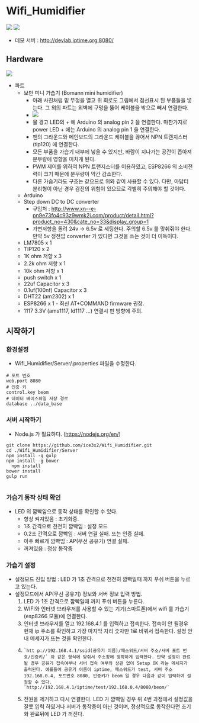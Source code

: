 # Wifi_Humidifier
![](https://raw.githubusercontent.com/ice3x2/Wifi_Humidifier/master/image/photo6.jpg)
![](https://raw.githubusercontent.com/ice3x2/Wifi_Humidifier/master/image/photo1.JPG)
 * 데모 서버 : http://devlab.iptime.org:8080/
 
## Hardware
![](https://raw.githubusercontent.com/ice3x2/Wifi_Humidifier/master/image/Schematic.jpg)
* 파트
  * 보만 미니 가습기 (Bomann mini humidifier)
    * 아래 사진처럼 밑 뚜껑을 열고 위 회로도 그림에서 점선표시 된 부품들을 넣는다. 그 외의 파트는 외벽에 구멍을 뚫어 케이블을 밖으로 빼서 연결한다.
    * ![](https://github.com/ice3x2/Wifi_Humidifier/blob/master/image/photo3.JPG)
    * 물 경고 LED의 + 에 Arduino 의 analog pin 2 을 연결한다. 마찬가지로 power LED + 에는 Arduino 의 analog pin 1 을 연결한다.
    * 팬의 그라운드와 메인보드의 그라운드 케이블을 끊어서 NPN 트랜지스터(tip120) 에 연결한다.
    * 모든 부품을 가습기 내부에 넣을 수 있지만, 바람이 지나가는 공간이 좁아져 분무량에 영향을 미치게 된다.  
    * PWM 제어를 위하여 NPN 트랜지스터를 이용하였고, ESP8266 의 소비전력이 크기 때문에 분무량이 약간 감소한다. 
    * 다른 가습기라도 구조는 같으므로 위와 같이 사용할 수 있다. 다만, 아답터 분리형이 아닌 경우 감전의 위험이 있으므로 각별히 주의해야 할 것이다.
  * Arduino 
  * Step down DC to DC converter
    * 구입처 : http://www.xn--e-pn9e73fo4c93z9wmk2j.com/product/detail.html?product_no=430&cate_no=33&display_group=1
    * 가변저항을 돌려 24v -> 6.5v 로 세팅한다. 주의할 6.5v 를 맞춰줘야 한다. 만약 5v 정전압 converter 가 있다면 그것을 쓰는 것이 더 이득이다.
  * LM7805 x 1
  * TIP120 x 2
  * 1K ohm 저항 x 3
  * 2.2k ohm 저항 x 1
  * 10k ohm 저항 x 1
  * push switch x 1
  * 22uf Capacitor x 3
  * 0.1uf(100nf) Capacitor x 3
  * DHT22 (am2302) x 1
  * ESP8266 x 1 - 최신 AT+COMMAND firmware 권장.
  * 1117 3.3V (ams1117, ld1117 ...) 연결시 핀 방향에 주의.
  
## 시작하기
### 환경설정 
  * Wifi_Humidifier/Server/.properties 파일을 수정한다.
  ```
# 포트 번호
web.port 8080 
# 인증 키
control.key beom 
# 데이터 베이스파일 저장 경로
database ../data_base
  
  ```
  
### 서버 시작하기
  * Node.js 가 필요하다. (https://nodejs.org/en/)
  ```
  git clone https://github.com/ice3x2/Wifi_Humidifier.git
  cd ./Wifi_Humidifier/Server
  npm install -g gulp
  npm install -g bower
 	npm install
  bower install
  gulp run
  	
  ```
  
### 가습기 동작 상태 확인
  * LED 의 깜빡임으로 동작 상태를 확인할 수 있다.
    * 항상 켜져있음 : 초기화중.
    * 1초 간격으로 천천히 깜빡임 : 설정 모드
    * 0.2초 간격으로 깜빡임 : 서버 연결 실패. 또는 인증 실패.
    * 아주 빠르게 깜빡임 : AP(무선 공유기) 연결 실패.
    * 꺼져있음 : 정상 동작중
    
### 가습기 설정
  * 설정모드 진입 방법 : LED 가 1초 간격으로 천천히 깜빡일때 까지 푸쉬 버튼을 누르고 있는다.
  * 설정모드에서 AP(무선 공유기) 정보와 서버 정보 입력 방법. 
     1. LED 가 1초 간격으로 깜빡일때 까지 푸쉬 버튼을 누른다.
     2. WIFI와 인터넷 브라우저를 사용할 수 있는 기기(스마트폰)에서 wifi 를 가습기(esp8266 모듈)에 연결한다.
     3. 인터넷 브라우저를 열고 192.168.4.1 를 입력하고 접속한다. 접속이 안 될경우 현재 ip 주소를 확인하고 가장 마지막 자리 숫자만 1로 바꿔서 접속한다. 설정 안내 메세지가 뜨는 것을 확인한다.
     4. 	`htt p://192.168.4.1/ssid(공유기 이름)/패스워드/서버 주소/서버 포트 번호/인증키/` 와 같은 형식에 맞춰서 주소창에 정확하게 입력한다. 만약 설정이 완료될 경우 공유기 접속여부나 서버 접속 여부와 상관 없이 Setup OK 라는 메세지가 출력된다. 예를들어 공유기 이름이 iptime, 패스워드가 test, 서버 주소 192.168.0.4, 포트번호 8080, 인증키가 beom 일 경우 다음과 같이 입력하여 설정할 수 있다. `http://192.168.4.1/iptime/test/192.168.0.4/8080/beom/`
     5. 전원을 제거하고 다시 연결한다. LED 가 깜빡일 경우 위 4번 과정에서 설정값을 잘못 입력 하였거나 서버가 동작중이 아닌 것이며, 정상적으로 동작한다면 초기화 완료뒤에 LED 가 꺼진다. 
  
  

